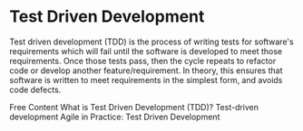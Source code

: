 # Test Driven Development

Test driven development (TDD) is the process of writing tests for software's requirements which will fail until the software is developed to meet those requirements. Once those tests pass, then the cycle repeats to refactor code or develop another feature/requirement. In theory, this ensures that software is written to meet requirements in the simplest form, and avoids code defects.

<ResourceGroupTitle>Free Content</ResourceGroupTitle>
<BadgeLink colorScheme='yellow' badgeText='Read' href='https://www.guru99.com/test-driven-development.html'>What is Test Driven Development (TDD)?</BadgeLink>
<BadgeLink colorScheme='yellow' badgeText='Read' href='https://www.ibm.com/garage/method/practices/code/practice_test_driven_development/'>Test-driven development</BadgeLink>
<BadgeLink badgeText='Watch' href='https://youtu.be/uGaNkTahrIw'>Agile in Practice: Test Driven Development</BadgeLink>
